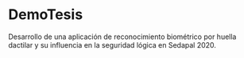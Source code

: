 # DemoTesis
Desarrollo de una aplicación de reconocimiento biométrico por huella dactilar y su influencia en la seguridad lógica en Sedapal 2020.
